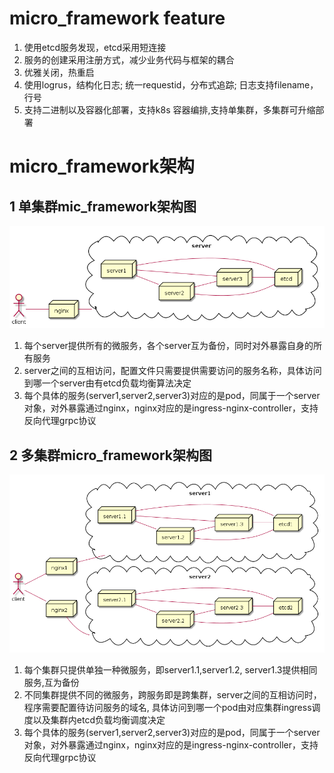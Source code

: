 # micro_framework feature
1. 使用etcd服务发现，etcd采用短连接
2. 服务的创建采用注册方式，减少业务代码与框架的耦合
3. 优雅关闭，热重启 
4. 使用logrus，结构化日志; 统一requestid，分布式追踪; 日志支持filename，行号
2. 支持二进制以及容器化部署，支持k8s 容器编排,支持单集群，多集群可升缩部署 

# micro_framework架构

## 1 单集群mic_framework架构图
![mic_frameworkd单机群架构图](doc/deploy_single.png)

1. 每个server提供所有的微服务，各个server互为备份，同时对外暴露自身的所有服务
2. server之间的互相访问，配置文件只需要提供需要访问的服务名称，具体访问到哪一个server由有etcd负载均衡算法决定
3. 每个具体的服务(server1,server2,server3)对应的是pod，同属于一个server对象，对外暴露通过nginx，nginx对应的是ingress-nginx-controller，支持反向代理grpc协议

## 2 多集群micro_framework架构图
![mic_frameworkd多机群架构图](doc/deploy_mult.png)
1. 每个集群只提供单独一种微服务，即server1.1,server1.2, server1.3提供相同服务,互为备份
2. 不同集群提供不同的微服务，跨服务即是跨集群，server之间的互相访问时，程序需要配置待访问服务的域名, 具体访问到哪一个pod由对应集群ingress调度以及集群内etcd负载均衡调度决定
3. 每个具体的服务(server1,server2,server3)对应的是pod，同属于一个server对象，对外暴露通过nginx，nginx对应的是ingress-nginx-controller，支持反向代理grpc协议
